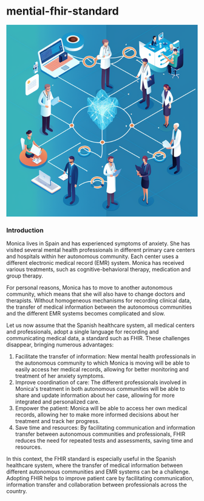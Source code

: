 # mential-fhir-standard


![FHIR-interconnected-world](fhirIntro.png)


### Introduction ###
Monica lives in Spain and has experienced symptoms of anxiety. She has visited several mental health professionals in different primary care centers and hospitals within her autonomous community. Each center uses a different electronic medical record (EMR) system. Monica has received various treatments, such as cognitive-behavioral therapy, medication and group therapy.

For personal reasons, Monica has to move to another autonomous community, which means that she will also have to change doctors and therapists. Without homogeneous mechanisms for recording clinical data, the transfer of medical information between the autonomous communities and the different EMR systems becomes complicated and slow.

Let us now assume that the Spanish healthcare system, all medical centers and professionals, adopt a single language for recording and communicating medical data, a standard such as FHIR. These challenges disappear, bringing numerous advantages:

1. Facilitate the transfer of information: New mental health professionals in the autonomous community to which Monica is moving will be able to easily access her medical records, allowing for better monitoring and treatment of her anxiety symptoms.
2. Improve coordination of care: The different professionals involved in Monica's treatment in both autonomous communities will be able to share and update information about her case, allowing for more integrated and personalized care.
3. Empower the patient: Monica will be able to access her own medical records, allowing her to make more informed decisions about her treatment and track her progress.
4. Save time and resources: By facilitating communication and information transfer between autonomous communities and professionals, FHIR reduces the need for repeated tests and assessments, saving time and resources.

In this context, the FHIR standard is especially useful in the Spanish healthcare system, where the transfer of medical information between different autonomous communities and EMR systems can be a challenge. Adopting FHIR helps to improve patient care by facilitating communication, information transfer and collaboration between professionals across the country.


